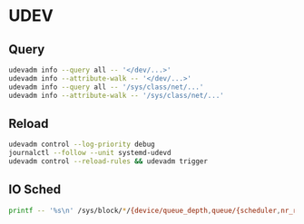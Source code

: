 # UDEV

## Query

```bash
udevadm info --query all -- '</dev/...>'
udevadm info --attribute-walk -- '</dev/...>'
udevadm info --query all -- '/sys/class/net/...'
udevadm info --attribute-walk -- '/sys/class/net/...'
```

## Reload

```bash
udevadm control --log-priority debug
journalctl --follow --unit systemd-udevd
udevadm control --reload-rules && udevadm trigger
```

## IO Sched

```bash
printf -- '%s\n' /sys/block/*/{device/queue_depth,queue/{scheduler,nr_requests}} | xargs -- batcat --theme GitHub --
```

